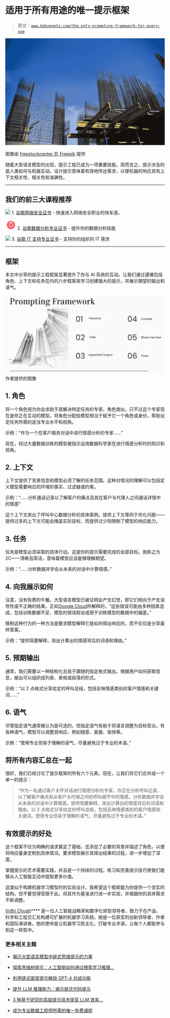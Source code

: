 # 适用于所有用途的唯一提示框架

> 原文：[`www.kdnuggets.com/the-only-prompting-framework-for-every-use`](https://www.kdnuggets.com/the-only-prompting-framework-for-every-use)

![适用于所有用途的唯一提示框架](img/f65db9d9657930d43785a16b944fb177.png)

图像由 [freestockcenter 在 Freepik](https://www.freepik.com/search?ai=excluded&format=search&last_filter=page&last_value=2&page=2&query=scaffolding&selection=1&type=photo#uuid=f8637cdd-5cbb-4e8a-a9bb-381719fa20d1) 提供

随着大型语言模型的出现，提示工程已成为一项重要技能。简而言之，提示涉及的是人类如何与机器互动。设计提示意味着有效地传达需求，以便机器的响应具有上下文相关性、相关性和准确性。

* * *

## 我们的前三大课程推荐

![](img/0244c01ba9267c002ef39d4907e0b8fb.png) 1\. [谷歌网络安全证书](https://www.kdnuggets.com/google-cybersecurity) - 快速进入网络安全职业的快车道。

![](img/e225c49c3c91745821c8c0368bf04711.png) 2\. [谷歌数据分析专业证书](https://www.kdnuggets.com/google-data-analytics) - 提升你的数据分析技能

![](img/0244c01ba9267c002ef39d4907e0b8fb.png) 3\. [谷歌 IT 支持专业证书](https://www.kdnuggets.com/google-itsupport) - 支持你的组织的 IT 需求

* * *

## 框架

本文中分享的提示工程框架显著提升了你与 AI 系统的互动。让我们通过遵循包括角色、上下文和任务在内的六步框架来学习创建强大的提示，并展示期望的输出和语气。

![提示框架](img/fc5698b7cd7d6430157441d056a207f8.png) 作者提供的图像

## 1\. 角色

将一个角色视为你会求助于其解决特定任务的专家。角色类似，只不过这个专家现在是你正在互动的模型。将角色分配给模型相当于赋予它一个角色或身份，帮助设定任务所需的适当专业水平和视角。

示例：“作为一个在客户服务对话中进行情感分析的专家……”

现在，经过大量数据训练的模型被指示运用数据科学家在进行情感分析时的知识和视角。

## 2\. 上下文

上下文提供了背景信息和模型必须了解的任务范围。这种对情况的理解可以包括定义模型需要响应的环境的事实、过滤器或约束。

示例：“……分析通话记录以了解客户的痛点及其在客户与代理人之间通话详情中的情感”

这个上下文突出了呼叫中心数据分析的具体案例。提供上下文等同于优化问题——提供过多的上下文可能会掩盖实际目标，而提供过少则限制了模型的响应能力。

## 3\. 任务

任务是模型必须采取的具体行动。这是你的提示需要完成的全部目标。我称之为 2C——清晰且简洁，意味着模型应该能够理解期望。

示例：“……分析数据并学会从未来的对话中计算情感。”

## 4\. 向我展示如何

注意，没有免费的午餐。大型语言模型已被证明会产生幻觉，即它们倾向于产生误导性或不正确的结果。正如[Google Cloud](https://cloud.google.com/discover/what-are-ai-hallucinations)所解释的，“这些错误可能由多种因素造成，包括训练数据不足、模型的错误假设或用于训练模型的数据中的偏差。”

限制这种行为的一种方法是要求模型解释它是如何得出响应的，而不仅仅是分享最终答案。

示例：“提供简要解释，突出计算出的情感背后的词语和理由。”

## 5\. 预期输出

通常，我们需要以一种结构化且易于跟随的指定格式输出。根据用户如何获取信息，输出可以组织成列表、表格或段落的形式。

示例：“以 2 点格式分享给定的呼叫总结，包括反映情感类别的客户情感和关键词……”

## 6\. 语气

尽管指定语气通常被认为是可选的，但指定语气有助于将语言调整为目标受众。有各种语气，模型可以调整其响应，例如随意、直接、愉快等。

示例：“使用专业但易于理解的语气，尽量避免过于专业的术语。”

## 将所有内容汇总在一起

很好，我们已经讨论了提示框架的所有六个元素。现在，让我们将它们合并成一个单一的提示：

> “作为一名通过客户关怀对话进行情感分析的专家，你正在分析呼叫记录，以了解客户痛点和从客户与代理之间的呼叫细节中的情感。分析数据并学会从未来的对话中计算情感。提供简要解释，突出计算出的情感背后的词语和理由。以 2 点格式分享给定的呼叫总结，包括反映情感类别的客户情感和关键词。使用专业但易于理解的语气，尽量避免过于专业的术语。”

## 有效提示的好处

这个框架不仅为明确的请求奠定了基础，还添加了必要的背景并描述了角色，以便将响应量身定制到具体情况。要求模型展示其得出结果的过程，进一步增加了深度。

掌握提示的艺术需要实践，并且是一个持续的过程。练习和完善提示技巧使我们能够从人工智能互动中提取更多价值。

这类似于构建机器学习模型时的实验设计。我希望这个框架能为你提供一个坚实的结构，但不要觉得受限于此。将其作为基准进行进一步实验，并根据你的具体需求不断调整。

**[](https://vidhi-chugh.medium.com/)**[Vidhi Chugh](https://vidhi-chugh.medium.com/)**** 是一位人工智能战略家和数字化转型领导者，致力于在产品、科学和工程交汇处构建可扩展的机器学习系统。她是一位获奖的创新领导者、作者和国际演讲者。她的使命是让机器学习民主化，打破专业术语，让每个人都能参与到这一转型中。

### 更多相关主题

+   [揭示大型语言模型中链式思维提示的力量](https://www.kdnuggets.com/2023/07/power-chain-thought-prompting-large-language-models.html)

+   [探索思维树提示：人工智能如何通过搜索学习推理…](https://www.kdnuggets.com/2023/07/exploring-tree-of-thought-prompting-ai-learn-reason-through-search.html)

+   [利用链式密度提示解锁 GPT-4 总结功能](https://www.kdnuggets.com/unlocking-gpt-4-summarization-with-chain-of-density-prompting)

+   [提升 LLM 推理能力：揭示链式代码提示](https://www.kdnuggets.com/enhancing-llm-reasoning-unveiling-chain-of-code-prompting)

+   [3 种基于研究的高级提示技术提高 LLM 效率…](https://www.kdnuggets.com/3-research-driven-advanced-prompting-techniques-for-llm-efficiency-and-speed-optimization)

+   [成为专业数据工程师所需的唯一免费课程](https://www.kdnuggets.com/the-only-free-course-you-need-to-become-a-professional-data-engineer)
